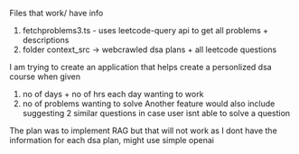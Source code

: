 Files that work/ have info
1) fetchproblems3.ts - uses leetcode-query api to get all problems + descriptions 
2) folder context_src -> webcrawled dsa plans + all leetcode questions

I am trying to create an application that helps create a personlized dsa course when given 
1) no of days + no of hrs each day wanting to work
2) no of problems wanting to solve
Another feature would also include suggesting 2 similar questions in case user isnt able to solve a question 

The plan was to implement RAG but that will not work as I dont have the information for each dsa plan, might use simple openai
